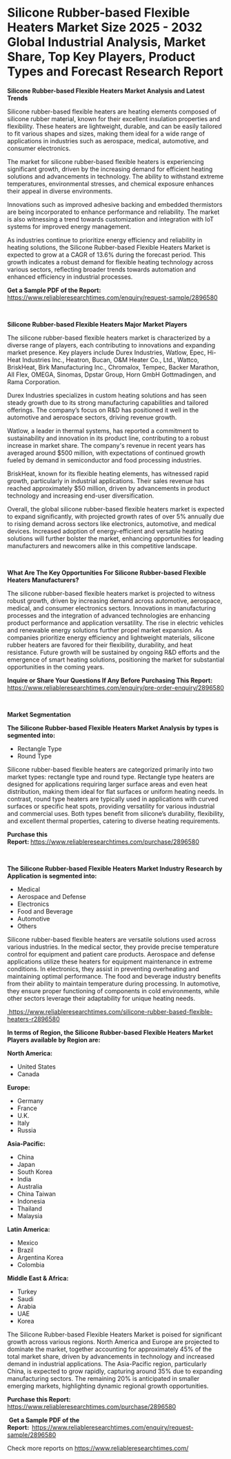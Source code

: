 <p><h1>Silicone Rubber-based Flexible Heaters Market Size 2025 - 2032 Global Industrial Analysis, Market Share, Top Key Players, Product Types and Forecast Research Report</h1></p><p><strong>Silicone Rubber-based Flexible Heaters Market Analysis and Latest Trends</strong></p>
<p><p>Silicone rubber-based flexible heaters are heating elements composed of silicone rubber material, known for their excellent insulation properties and flexibility. These heaters are lightweight, durable, and can be easily tailored to fit various shapes and sizes, making them ideal for a wide range of applications in industries such as aerospace, medical, automotive, and consumer electronics. </p><p>The market for silicone rubber-based flexible heaters is experiencing significant growth, driven by the increasing demand for efficient heating solutions and advancements in technology. The ability to withstand extreme temperatures, environmental stresses, and chemical exposure enhances their appeal in diverse environments. </p><p>Innovations such as improved adhesive backing and embedded thermistors are being incorporated to enhance performance and reliability. The market is also witnessing a trend towards customization and integration with IoT systems for improved energy management. </p><p>As industries continue to prioritize energy efficiency and reliability in heating solutions, the Silicone Rubber-based Flexible Heaters Market is expected to grow at a CAGR of 13.6% during the forecast period. This growth indicates a robust demand for flexible heating technology across various sectors, reflecting broader trends towards automation and enhanced efficiency in industrial processes.</p></p>
<p><strong>Get a Sample PDF of the Report:&nbsp;</strong> <a href="https://www.reliableresearchtimes.com/enquiry/request-sample/2896580?utm_campaign=3167&utm_medium=2&utm_source=Github&utm_content=ia&utm_term=15032025&utm_id=silicone-rubber-based-flexible-heaters">https://www.reliableresearchtimes.com/enquiry/request-sample/2896580</a></p>
<p>&nbsp;</p>
<p><strong>Silicone Rubber-based Flexible Heaters Major Market Players</strong></p>
<p><p>The silicone rubber-based flexible heaters market is characterized by a diverse range of players, each contributing to innovations and expanding market presence. Key players include Durex Industries, Watlow, Epec, Hi-Heat Industries Inc., Heatron, Bucan, O&M Heater Co., Ltd., Wattco, BriskHeat, Birk Manufacturing Inc., Chromalox, Tempec, Backer Marathon, All Flex, OMEGA, Sinomas, Dpstar Group, Horn GmbH Gottmadingen, and Rama Corporation.</p><p>Durex Industries specializes in custom heating solutions and has seen steady growth due to its strong manufacturing capabilities and tailored offerings. The company’s focus on R&D has positioned it well in the automotive and aerospace sectors, driving revenue growth.</p><p>Watlow, a leader in thermal systems, has reported a commitment to sustainability and innovation in its product line, contributing to a robust increase in market share. The company's revenue in recent years has averaged around $500 million, with expectations of continued growth fueled by demand in semiconductor and food processing industries.</p><p>BriskHeat, known for its flexible heating elements, has witnessed rapid growth, particularly in industrial applications. Their sales revenue has reached approximately $50 million, driven by advancements in product technology and increasing end-user diversification.</p><p>Overall, the global silicone rubber-based flexible heaters market is expected to expand significantly, with projected growth rates of over 5% annually due to rising demand across sectors like electronics, automotive, and medical devices. Increased adoption of energy-efficient and versatile heating solutions will further bolster the market, enhancing opportunities for leading manufacturers and newcomers alike in this competitive landscape.</p></p>
<p>&nbsp;</p>
<p><strong>What Are The Key Opportunities For Silicone Rubber-based Flexible Heaters Manufacturers?</strong></p>
<p><p>The silicone rubber-based flexible heaters market is projected to witness robust growth, driven by increasing demand across automotive, aerospace, medical, and consumer electronics sectors. Innovations in manufacturing processes and the integration of advanced technologies are enhancing product performance and application versatility. The rise in electric vehicles and renewable energy solutions further propel market expansion. As companies prioritize energy efficiency and lightweight materials, silicone rubber heaters are favored for their flexibility, durability, and heat resistance. Future growth will be sustained by ongoing R&D efforts and the emergence of smart heating solutions, positioning the market for substantial opportunities in the coming years.</p></p>
<p><strong>Inquire or Share Your Questions If Any Before Purchasing This Report:</strong> <a href="https://www.reliableresearchtimes.com/enquiry/pre-order-enquiry/2896580?utm_campaign=3167&utm_medium=2&utm_source=Github&utm_content=ia&utm_term=15032025&utm_id=silicone-rubber-based-flexible-heaters">https://www.reliableresearchtimes.com/enquiry/pre-order-enquiry/2896580</a></p>
<p>&nbsp;</p>
<p><strong>Market Segmentation</strong></p>
<p><strong>The Silicone Rubber-based Flexible Heaters Market Analysis by types is segmented into:</strong></p>
<p><ul><li>Rectangle Type</li><li>Round Type</li></ul></p>
<p><p>Silicone rubber-based flexible heaters are categorized primarily into two market types: rectangle type and round type. Rectangle type heaters are designed for applications requiring larger surface areas and even heat distribution, making them ideal for flat surfaces or uniform heating needs. In contrast, round type heaters are typically used in applications with curved surfaces or specific heat spots, providing versatility for various industrial and commercial uses. Both types benefit from silicone’s durability, flexibility, and excellent thermal properties, catering to diverse heating requirements.</p></p>
<p><strong>Purchase this Report:&nbsp;</strong><a href="https://www.reliableresearchtimes.com/purchase/2896580?utm_campaign=3167&utm_medium=2&utm_source=Github&utm_content=ia&utm_term=15032025&utm_id=silicone-rubber-based-flexible-heaters">https://www.reliableresearchtimes.com/purchase/2896580</a></p>
<p>&nbsp;</p>
<p><strong>The Silicone Rubber-based Flexible Heaters Market Industry Research by Application is segmented into:</strong></p>
<p><ul><li>Medical</li><li>Aerospace and Defense</li><li>Electronics</li><li>Food and Beverage</li><li>Automotive</li><li>Others</li></ul></p>
<p><p>Silicone rubber-based flexible heaters are versatile solutions used across various industries. In the medical sector, they provide precise temperature control for equipment and patient care products. Aerospace and defense applications utilize these heaters for equipment maintenance in extreme conditions. In electronics, they assist in preventing overheating and maintaining optimal performance. The food and beverage industry benefits from their ability to maintain temperature during processing. In automotive, they ensure proper functioning of components in cold environments, while other sectors leverage their adaptability for unique heating needs.</p></p>
<p><a href="https://www.reliableresearchtimes.com/silicone-rubber-based-flexible-heaters-r2896580?utm_campaign=3167&utm_medium=2&utm_source=Github&utm_content=ia&utm_term=15032025&utm_id=silicone-rubber-based-flexible-heaters">&nbsp;https://www.reliableresearchtimes.com/silicone-rubber-based-flexible-heaters-r2896580</a></p>
<p><strong>In terms of Region, the Silicone Rubber-based Flexible Heaters Market Players available by Region are:</strong></p>
<p>
    <p> <strong> North America: </strong>
        <ul>
            <li>United States</li>
            <li>Canada</li>
        </ul>
        </p> 
    <p> <strong> Europe: </strong>
        <ul>
            <li>Germany</li>
            <li>France</li>
            <li>U.K.</li>
            <li>Italy</li>
            <li>Russia</li>
        </ul>
        </p> 
    <p> <strong> Asia-Pacific: </strong>
        <ul>
            <li>China</li>
            <li>Japan</li>
            <li>South Korea</li>
            <li>India</li>
            <li>Australia</li>
            <li>China Taiwan</li>
            <li>Indonesia</li>
            <li>Thailand</li>
            <li>Malaysia</li>
        </ul>
        </p> 
    <p> <strong> Latin America: </strong>
        <ul>
            <li>Mexico</li>
            <li>Brazil</li>
            <li>Argentina Korea</li>
            <li>Colombia</li>
        </ul>
        </p> 
    <p> <strong> Middle East & Africa: </strong>
        <ul>
            <li>Turkey</li>
            <li>Saudi</li>
            <li>Arabia</li>
            <li>UAE</li>
            <li>Korea</li>
        </ul>
    </p>
    </p>
<p><p>The Silicone Rubber-based Flexible Heaters Market is poised for significant growth across various regions. North America and Europe are projected to dominate the market, together accounting for approximately 45% of the total market share, driven by advancements in technology and increased demand in industrial applications. The Asia-Pacific region, particularly China, is expected to grow rapidly, capturing around 35% due to expanding manufacturing sectors. The remaining 20% is anticipated in smaller emerging markets, highlighting dynamic regional growth opportunities.</p></p>
<p><strong>Purchase this Report: </strong><a href="https://www.reliableresearchtimes.com/purchase/2896580?utm_campaign=3167&utm_medium=2&utm_source=Github&utm_content=ia&utm_term=15032025&utm_id=silicone-rubber-based-flexible-heaters">https://www.reliableresearchtimes.com/purchase/2896580</a></p>
<p>&nbsp;<strong>Get a Sample PDF of the Report:&nbsp;&nbsp;</strong><a href="https://www.reliableresearchtimes.com/enquiry/request-sample/2896580?utm_campaign=3167&utm_medium=2&utm_source=Github&utm_content=ia&utm_term=15032025&utm_id=silicone-rubber-based-flexible-heaters">https://www.reliableresearchtimes.com/enquiry/request-sample/2896580</a></p>
<p><strong></strong></p>
<p>Check more reports on <a href="https://www.reliableresearchtimes.com/?utm_campaign=3167&utm_medium=2&utm_source=Github&utm_content=ia&utm_term=15032025&utm_id=silicone-rubber-based-flexible-heaters">https://www.reliableresearchtimes.com/</a></p>
